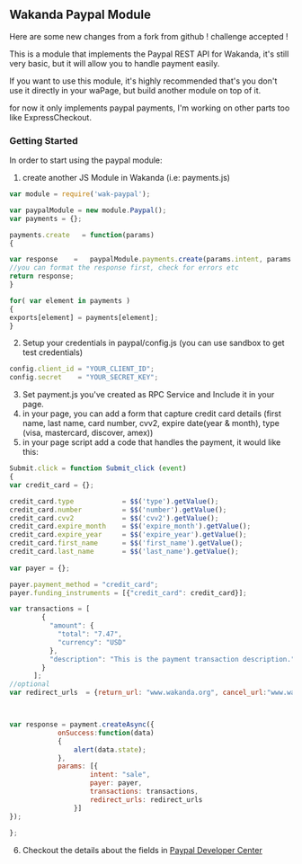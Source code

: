 ## Wakanda Paypal Module ##

Here are some new changes from a fork from github ! challenge accepted !

This is a module that implements the Paypal REST API for Wakanda, it's still very basic, but it will allow you to handle payment easily.

If you want to use this module, it's highly recommended that's you don't use it directly in your waPage, but build another module on top of it.

for now it only implements paypal payments, I'm working on other parts too like ExpressCheckout.
### Getting Started ###

In order to start using the paypal module:

1. create another JS Module in Wakanda (i.e: payments.js)

```javascript
var module = require('wak-paypal');

var paypalModule = new module.Paypal();
var payments = {};

payments.create   = function(params)
{

var response 	= 	paypalModule.payments.create(params.intent, params.payer, params.transactions, params.redirect_urls);
//you can format the response first, check for errors etc
return response;
}

for( var element in payments )
{
exports[element] = payments[element];
}
```
2. Setup your credentials in paypal/config.js (you can use sandbox to get test credentials)

```javascript
config.client_id = "YOUR_CLIENT_ID";
config.secret    = "YOUR_SECRET_KEY";
```        
3. Set payment.js you've created as RPC Service and Include it in your page.
4. in your page, you can add a form that capture credit card details (first name, last name, card number, cvv2, expire date(year & month), type (visa, mastercard, discover, amex))
5. in your page script add a code that handles the payment, it would like this:

```javascript
Submit.click = function Submit_click (event)
{
var credit_card = {};

credit_card.type			= $$('type').getValue();
credit_card.number			= $$('number').getValue();
credit_card.cvv2			= $$('cvv2').getValue();
credit_card.expire_month	= $$('expire_month').getValue();
credit_card.expire_year		= $$('expire_year').getValue();
credit_card.first_name		= $$('first_name').getValue();
credit_card.last_name		= $$('last_name').getValue();
		
var payer = {};

payer.payment_method = "credit_card";
payer.funding_instruments = [{"credit_card": credit_card}];

var transactions = [
	    {
	      "amount": {
	        "total": "7.47",
	        "currency": "USD"
	      },
	      "description": "This is the payment transaction description."
	    }
	  ];
//optional	  
var redirect_urls  = {return_url: "www.wakanda.org", cancel_url:"www.wakanda.org"}	  



var response = payment.createAsync({
			onSuccess:function(data)
			{
				alert(data.state);
			},
			params: [{
				    intent: "sale",
				    payer: payer,
				    transactions: transactions,
				    redirect_urls: redirect_urls
				}]
});
							
};
```          
6. Checkout the details about the fields in [Paypal Developer Center](https://developer.paypal.com/webapps/developer/docs/api/)          

